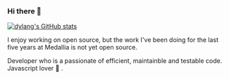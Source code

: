 ### Hi there 👋

[![dylang's GitHub stats](https://github-readme-stats.vercel.app/api?username=lcabello&show_icons=true&theme=dark)](https://github.com/lcabello)

I enjoy working on open source, but the work I've been doing for the last five years at Medallia is not yet open source.

Developer who is a passionate of efficient, maintainble and testable code. Javascript lover :smiling_face_with_three_hearts: .


<!--
**lcabello/lcabello** is a ✨ _special_ ✨ repository because its `README.md` (this file) appears on your GitHub profile.

Here are some ideas to get you started:

- 🔭 I’m currently working on ...
- 🌱 I’m currently learning ...
- 👯 I’m looking to collaborate on ...
- 🤔 I’m looking for help with ...
- 💬 Ask me about ...
- 📫 How to reach me: ...
- 😄 Pronouns: ...
- ⚡ Fun fact: ...
-->
